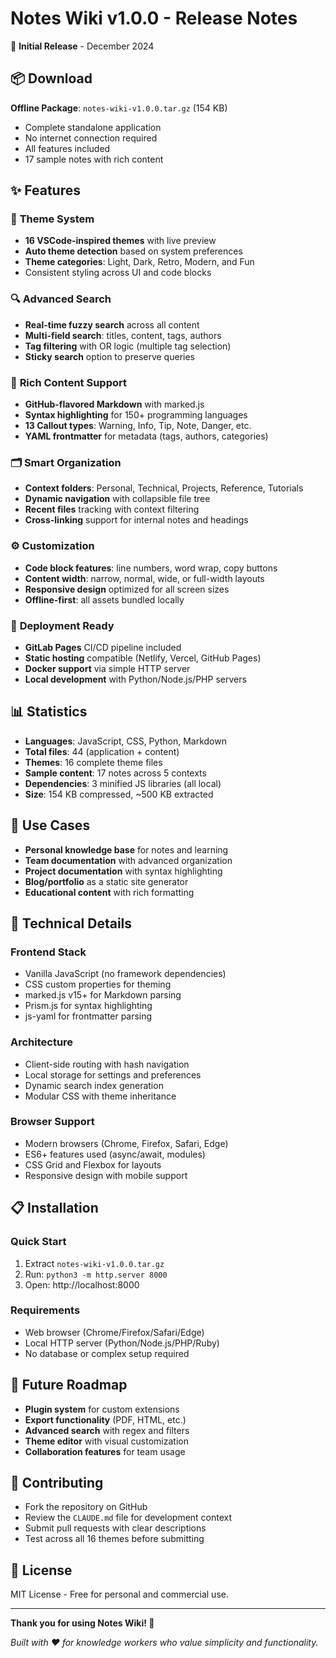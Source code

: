 # Notes Wiki v1.0.0 - Release Notes

🎉 **Initial Release** - December 2024

## 📦 Download

**Offline Package**: `notes-wiki-v1.0.0.tar.gz` (154 KB)

- Complete standalone application
- No internet connection required
- All features included
- 17 sample notes with rich content

## ✨ Features

### 🎨 **Theme System**
- **16 VSCode-inspired themes** with live preview
- **Auto theme detection** based on system preferences  
- **Theme categories**: Light, Dark, Retro, Modern, and Fun
- Consistent styling across UI and code blocks

### 🔍 **Advanced Search**
- **Real-time fuzzy search** across all content
- **Multi-field search**: titles, content, tags, authors
- **Tag filtering** with OR logic (multiple tag selection)
- **Sticky search** option to preserve queries

### 📝 **Rich Content Support**
- **GitHub-flavored Markdown** with marked.js
- **Syntax highlighting** for 150+ programming languages
- **13 Callout types**: Warning, Info, Tip, Note, Danger, etc.
- **YAML frontmatter** for metadata (tags, authors, categories)

### 🗂️ **Smart Organization**
- **Context folders**: Personal, Technical, Projects, Reference, Tutorials
- **Dynamic navigation** with collapsible file tree
- **Recent files** tracking with context filtering
- **Cross-linking** support for internal notes and headings

### ⚙️ **Customization**
- **Code block features**: line numbers, word wrap, copy buttons
- **Content width**: narrow, normal, wide, or full-width layouts
- **Responsive design** optimized for all screen sizes
- **Offline-first**: all assets bundled locally

### 🚀 **Deployment Ready**
- **GitLab Pages** CI/CD pipeline included
- **Static hosting** compatible (Netlify, Vercel, GitHub Pages)
- **Docker support** via simple HTTP server
- **Local development** with Python/Node.js/PHP servers

## 📊 **Statistics**

- **Languages**: JavaScript, CSS, Python, Markdown
- **Total files**: 44 (application + content)
- **Themes**: 16 complete theme files
- **Sample content**: 17 notes across 5 contexts
- **Dependencies**: 3 minified JS libraries (all local)
- **Size**: 154 KB compressed, ~500 KB extracted

## 🎯 **Use Cases**

- **Personal knowledge base** for notes and learning
- **Team documentation** with advanced organization
- **Project documentation** with syntax highlighting  
- **Blog/portfolio** as a static site generator
- **Educational content** with rich formatting

## 🔧 **Technical Details**

### **Frontend Stack**
- Vanilla JavaScript (no framework dependencies)
- CSS custom properties for theming
- marked.js v15+ for Markdown parsing
- Prism.js for syntax highlighting
- js-yaml for frontmatter parsing

### **Architecture**
- Client-side routing with hash navigation
- Local storage for settings and preferences
- Dynamic search index generation
- Modular CSS with theme inheritance

### **Browser Support**
- Modern browsers (Chrome, Firefox, Safari, Edge)
- ES6+ features used (async/await, modules)
- CSS Grid and Flexbox for layouts
- Responsive design with mobile support

## 📋 **Installation**

### **Quick Start**
1. Extract `notes-wiki-v1.0.0.tar.gz`
2. Run: `python3 -m http.server 8000`
3. Open: http://localhost:8000

### **Requirements**
- Web browser (Chrome/Firefox/Safari/Edge)
- Local HTTP server (Python/Node.js/PHP/Ruby)
- No database or complex setup required

## 🔮 **Future Roadmap**

- **Plugin system** for custom extensions
- **Export functionality** (PDF, HTML, etc.)
- **Advanced search** with regex and filters
- **Theme editor** with visual customization
- **Collaboration features** for team usage

## 🤝 **Contributing**

- Fork the repository on GitHub
- Review the `CLAUDE.md` file for development context
- Submit pull requests with clear descriptions
- Test across all 16 themes before submitting

## 📄 **License**

MIT License - Free for personal and commercial use.

---

**Thank you for using Notes Wiki! 🚀**

*Built with ❤️ for knowledge workers who value simplicity and functionality.*
